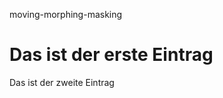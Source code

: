 moving-morphing-masking

Das ist der erste Eintrag
=======================

Das ist der zweite Eintrag
